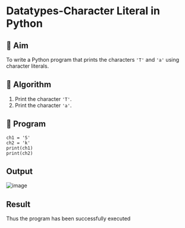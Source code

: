 # Datatypes-Character Literal in Python

## 🎯 Aim
To write a Python program that prints the characters `'T'` and `'a'` using character literals.

## 🧠 Algorithm
1. Print the character `'T'`.
2. Print the character `'a'`.

## 🧾 Program
```
ch1 = 'S'
ch2 = 'k'
print(ch1)
print(ch2)

```
## Output

![image](https://github.com/user-attachments/assets/ab5d30b7-23c8-470f-933f-30e74d4e3b03)

## Result

Thus the program has been successfully executed
